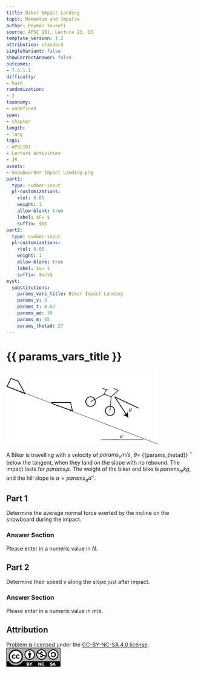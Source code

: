 ```yaml
---
title: Biker Impact Landing
topic: Momentum and Impulse
author: Peyman Yousefi
source: APSC 181, Lecture 23, Q3
template_version: 1.2
attribution: standard
singleVariant: false
showCorrectAnswer: false
outcomes:
- 7.6.1.1
difficulty:
- hard
randomization:
- 2
taxonomy:
- undefined
span:
- chapter
length:
- long
tags:
- APSC181
- Lecture Activities
- JR
assets:
- Snowboarder Impact Landing.png
part1:
  type: number-input
  pl-customizations:
    rtol: 0.05
    weight: 1
    allow-blank: true
    label: $F= $
    suffix: $N$
part2:
  type: number-input
  pl-customizations:
    rtol: 0.05
    weight: 1
    allow-blank: true
    label: $v= $
    suffix: $m/s$
myst:
  substitutions:
    params_vars_title: Biker Impact Landing
    params_v: 3
    params_t: 0.02
    params_ad: 39
    params_m: 65
    params_thetad: 27
---
```

# {{ params_vars_title }}
<img src="Snowboarder Impact Landing.png" width=400>

A Biker is travelling with a velocity of ${{params_v}}m/s$, $\theta=$ {{params_thetad}} $^\circ$ below the tangent, when they land on the slope with no rebound.
The impact lasts for ${{params_t}} s$.
The weight of the biker and bike is ${{params_m}}kg$, and the hill slope is $\alpha= {{params_ad}} ^\circ$.

## Part 1

Determine the average normal force exerted by the incline on the snowboard during the impact.

### Answer Section

Please enter in a numeric value in $N$.

## Part 2

Determine their speed $v$ along the slope just after impact.

### Answer Section

Please enter in a numeric value in $m/s$.

## Attribution

Problem is licensed under the [CC-BY-NC-SA 4.0 license](https://creativecommons.org/licenses/by-nc-sa/4.0/).<br> ![The Creative Commons 4.0 license requiring attribution-BY, non-commercial-NC, and share-alike-SA license.](https://raw.githubusercontent.com/firasm/bits/master/by-nc-sa.png)